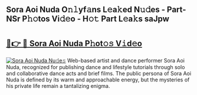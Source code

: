 ## Sora Aoi Nuda O𝚗𝚕yf𝚊ns L𝚎a𝚔ed N𝚞𝚍es - Part-NSr P𝚑𝚘tos Vi𝚍𝚎o - H𝚘𝚝 Part L𝚎a𝚔s saJpw

# <h2><a href="http://kf0rusr.oniu.top/?m=Sora+Aoi+Nuda">🔗👉 🔴 Sora Aoi Nuda P𝚑ot𝚘𝚜 V𝚒d𝚎o</a></h2>

[![Sora Aoi Nuda Nu𝚍e𝚜](https://i.imgur.com/0qMVB7G.gif)](http://kf0rusr.oniu.top/?m=Sora+Aoi+Nuda)
Web-based artist and dance performer Sora Aoi Nuda, recognized for publishing dance and lifestyle tutorials through solo and collaborative dance acts and brief films. The public persona of Sora Aoi Nuda is defined by its warm and approachable energy, but the mysteries of his private life remain a tantalizing enigma.  
